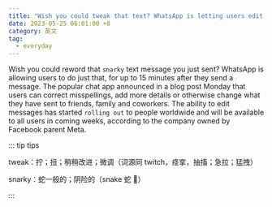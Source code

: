 ```yaml
---
title: "Wish you could tweak that text? WhatsApp is letting users edit messages"
date: 2023-05-25 06:01:00 +8
category: 英文
tag:
  - everyday
---
```


Wish you could reword that `snarky` text message you just sent? WhatsApp is allowing users to do just that, for up to 15 minutes after they send a message. The popular chat app announced in a blog post Monday that users can correct misspellings, add more details or otherwise change what they have sent to friends, family and coworkers. The ability to edit messages has started `rolling out` to people worldwide and will be available to all users in coming weeks, according to the company owned by Facebook parent Meta.

::: tip tips

tweak：拧；扭；稍稍改进；微调（词源同 twitch，痉挛，抽搐；急拉；猛拽）

snarky：蛇一般的；阴险的（snake 蛇 🐍）

:::

